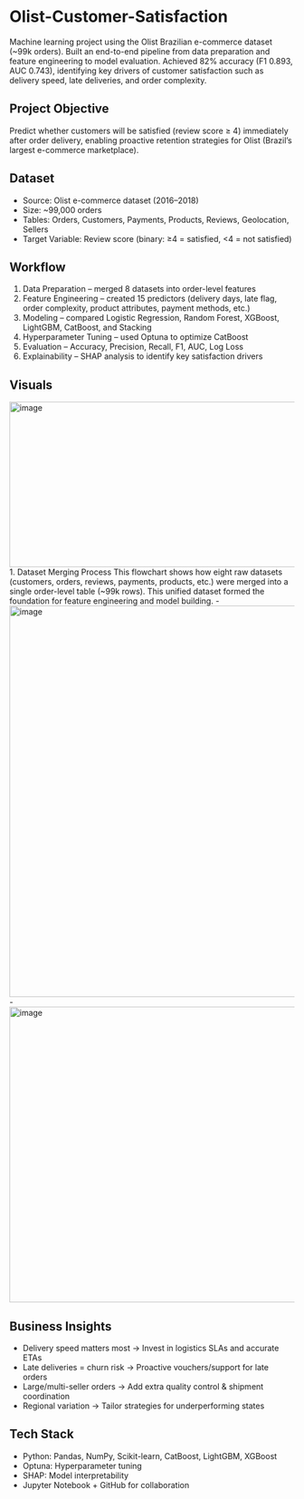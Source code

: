 # Olist-Customer-Satisfaction
Machine learning project using the Olist Brazilian e-commerce dataset (~99k orders). Built an end-to-end pipeline from data preparation and feature engineering to model evaluation. Achieved 82% accuracy (F1 0.893, AUC 0.743), identifying key drivers of customer satisfaction such as delivery speed, late deliveries, and order complexity.

## Project Objective 
Predict whether customers will be satisfied (review score ≥ 4) immediately after order delivery, enabling proactive retention strategies for Olist (Brazil’s largest e-commerce marketplace).

## Dataset
- Source: Olist e-commerce dataset (2016–2018)
- Size: ~99,000 orders
- Tables: Orders, Customers, Payments, Products, Reviews, Geolocation, Sellers
- Target Variable: Review score (binary: ≥4 = satisfied, <4 = not satisfied)

## Workflow
1. Data Preparation – merged 8 datasets into order-level features
2. Feature Engineering – created 15 predictors (delivery days, late flag, order complexity, product attributes, payment methods, etc.)
3. Modeling – compared Logistic Regression, Random Forest, XGBoost, LightGBM, CatBoost, and Stacking
4. Hyperparameter Tuning – used Optuna to optimize CatBoost
5. Evaluation – Accuracy, Precision, Recall, F1, AUC, Log Loss
6. Explainability – SHAP analysis to identify key satisfaction drivers

## Visuals
<img width="916" height="292" alt="image" src="https://github.com/user-attachments/assets/818b715b-6a90-4bc9-a791-0a435fd1db92" />
1. Dataset Merging Process
This flowchart shows how eight raw datasets (customers, orders, reviews, payments, products, etc.) were merged into a single order-level table (~99k rows). This unified dataset formed the foundation for feature engineering and model building.
- <img width="925" height="691" alt="image" src="https://github.com/user-attachments/assets/8661d9d0-0867-462f-9dad-f869e6a166ad" />
- <img width="1000" height="522" alt="image" src="https://github.com/user-attachments/assets/3fbd5cbc-f58a-4deb-b280-540ba80ee869" />

## Business Insights
- Delivery speed matters most → Invest in logistics SLAs and accurate ETAs
- Late deliveries = churn risk → Proactive vouchers/support for late orders
- Large/multi-seller orders → Add extra quality control & shipment coordination
- Regional variation → Tailor strategies for underperforming states

## Tech Stack
- Python: Pandas, NumPy, Scikit-learn, CatBoost, LightGBM, XGBoost
- Optuna: Hyperparameter tuning
- SHAP: Model interpretability
- Jupyter Notebook + GitHub for collaboration
